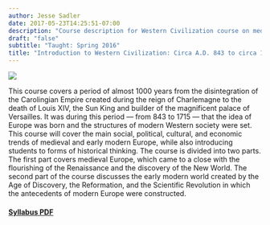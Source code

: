 ```yaml
---
author: Jesse Sadler
date: 2017-05-23T14:25:51-07:00
description: "Course description for Western Civilization course on medieval and early modern Europe"
draft: "false"
subtitle: "Taught: Spring 2016"
title: "Introduction to Western Civilization: Circa A.D. 843 to circa 1715"
---
```


<!--more-->

![](http://localhost:1313/img/tower-of-babel.jpg)

This course covers a period of almost 1000 years from the disintegration of the Carolingian Empire created during the reign of Charlemagne to the death of Louis XIV, the Sun King and builder of the magnificent palace of Versailles. It was during this period — from 843 to 1715 — that the idea of Europe was born and the structures of modern Western society were set. This course will cover the main social, political, cultural, and economic trends of medieval and early modern Europe, while also introducing students to forms of historical thinking. The course is divided into two parts. The first part covers medieval Europe, which came to a close with the flourishing of the Renaissance and the discovery of the New World. The second part of the course discusses the early modern world created by the Age of Discovery, the Reformation, and the Scientific Revolution in which the antecedents of modern Europe were constructed.

#### [Syllabus PDF](http://localhost:1313/img/Sadler-1B-Syllabus-S16.pdf)